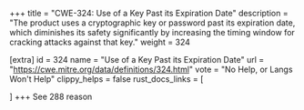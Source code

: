 +++
title = "CWE-324: Use of a Key Past its Expiration Date"
description	= "The product uses a cryptographic key or password past its expiration date, which diminishes its safety significantly by increasing the timing window for cracking attacks against that key."
weight = 324

[extra]
id = 324
name = "Use of a Key Past its Expiration Date"
url = "https://cwe.mitre.org/data/definitions/324.html"
vote = "No Help, or Langs Won't Help"
clippy_helps = false
rust_docs_links = [
	
]
+++
See 288 reason
